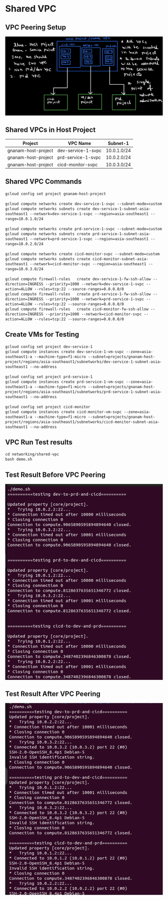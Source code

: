 # Shared VPC


## VPC Peering Setup

![Shared VPC Setup](../../images/networking/shared-vpc/shared-vpc.png)

## Shared VPCs in Host Project

| Project             | VPC Name           | Subnet-1    |
|---------------------|--------------------|-------------|
| gnanam-host-project | dev-service-1-svpc | 10.0.1.0/24 |
| gnanam-host-project | prd-service-1-svpc | 10.0.2.0/24 |
| gnanam-host-project | cicd-monitor-svpc  | 10.0.3.0/24 |

## Shared VPC Commands
```shell
gcloud config set project gnanam-host-project

gcloud compute networks create dev-service-1-svpc --subnet-mode=custom
gcloud compute networks subnets create dev-service-1-subnet-asia-southeast1 --network=dev-service-1-svpc --region=asia-southeast1 --range=10.0.1.0/24

gcloud compute networks create prd-service-1-svpc --subnet-mode=custom
gcloud compute networks subnets create prd-service-1-subnet-asia-southeast1 --network=prd-service-1-svpc --region=asia-southeast1 --range=10.0.2.0/24

gcloud compute networks create cicd-monitor-svpc --subnet-mode=custom
gcloud compute networks subnets create cicd-monitor-subnet-asia-southeast1 --network=cicd-monitor-svpc --region=asia-southeast1 --range=10.0.3.0/24

gcloud compute firewall-rules   create dev-service-1-fw-ssh-allow --direction=INGRESS --priority=1000 --network=dev-service-1-svpc --action=ALLOW --rules=tcp:22 --source-ranges=0.0.0.0/0
gcloud compute firewall-rules   create prd-service-1-fw-ssh-allow --direction=INGRESS --priority=1000 --network=prd-service-1-svpc --action=ALLOW --rules=tcp:22 --source-ranges=0.0.0.0/0
gcloud compute firewall-rules   create cicd-monitor-fw-ssh-allow --direction=INGRESS --priority=1000 --network=cicd-monitor-svpc --action=ALLOW --rules=tcp:22 --source-ranges=0.0.0.0/0
```

## Create VMs for Testing

```shell
gcloud config set project dev-service-1
gcloud compute instances create dev-service-1-vm-svpc --zone=asia-southeast1-a --machine-type=f1-micro --subnet=projects/gnanam-host-project/regions/asia-southeast1/subnetworks/dev-service-1-subnet-asia-southeast1 --no-address

gcloud config set project prd-service-1
gcloud compute instances create prd-service-1-vm-svpc --zone=asia-southeast1-a --machine-type=f1-micro --subnet=projects/gnanam-host-project/regions/asia-southeast1/subnetworks/prd-service-1-subnet-asia-southeast1 --no-address

gcloud config set project cicd-monitor
gcloud compute instances create cicd-monitor-vm-svpc --zone=asia-southeast1-a --machine-type=f1-micro --subnet=projects/gnanam-host-project/regions/asia-southeast1/subnetworks/cicd-monitor-subnet-asia-southeast1 --no-address
```

## VPC Run Test results

```shell
cd networking/shared-vpc
bash demo.sh
```

## Test Result Before VPC Peering

![Shared VPC Setup](../../images/networking/shared-vpc/svpc-bf-peer.png)


## Test Result After VPC Peering

![Shared VPC Setup](../../images/networking/shared-vpc/svpc-af-peer.png)
